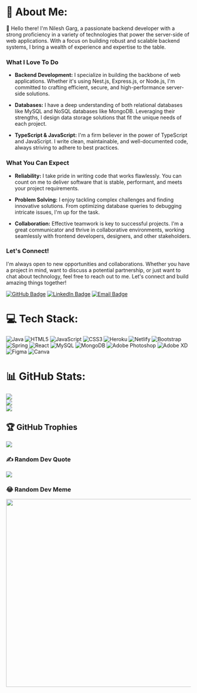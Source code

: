 # 💫 About Me:

👋 Hello there! I'm Nilesh Garg, a passionate backend developer with a strong proficiency in a variety of technologies that power the server-side of web applications. With a focus on building robust and scalable backend systems, I bring a wealth of experience and expertise to the table.

### What I Love To Do

- **Backend Development:** I specialize in building the backbone of web applications. Whether it's using Nest.js, Express.js, or Node.js, I'm committed to crafting efficient, secure, and high-performance server-side solutions.

- **Databases:** I have a deep understanding of both relational databases like MySQL and NoSQL databases like MongoDB. Leveraging their strengths, I design data storage solutions that fit the unique needs of each project.

- **TypeScript & JavaScript:** I'm a firm believer in the power of TypeScript and JavaScript. I write clean, maintainable, and well-documented code, always striving to adhere to best practices.

### What You Can Expect

- **Reliability:** I take pride in writing code that works flawlessly. You can count on me to deliver software that is stable, performant, and meets your project requirements.

- **Problem Solving:** I enjoy tackling complex challenges and finding innovative solutions. From optimizing database queries to debugging intricate issues, I'm up for the task.

- **Collaboration:** Effective teamwork is key to successful projects. I'm a great communicator and thrive in collaborative environments, working seamlessly with frontend developers, designers, and other stakeholders.

### Let's Connect!

I'm always open to new opportunities and collaborations. Whether you have a project in mind, want to discuss a potential partnership, or just want to chat about technology, feel free to reach out to me. Let's connect and build amazing things together!

[![GitHub Badge](https://img.shields.io/badge/GitHub-nileshgarg0023-181717?style=for-the-badge&logo=github)](https://github.com/nileshgarg0023)
[![LinkedIn Badge](https://img.shields.io/badge/LinkedIn-nilesh-garg-b645a7189-0077B5?style=for-the-badge&logo=linkedin)](https://linkedin.com/in/nilesh-garg-b645a7189)
[![Email Badge](https://img.shields.io/badge/Email-nileshgarg0023@gmail.com-D14836?style=for-the-badge&logo=gmail&logoColor=white)](mailto:nileshgarg0023@gmail.com)



# 💻 Tech Stack:
![Java](https://img.shields.io/badge/java-%23ED8B00.svg?style=for-the-badge&logo=java&logoColor=white) ![HTML5](https://img.shields.io/badge/html5-%23E34F26.svg?style=for-the-badge&logo=html5&logoColor=white) ![JavaScript](https://img.shields.io/badge/javascript-%23323330.svg?style=for-the-badge&logo=javascript&logoColor=%23F7DF1E) ![CSS3](https://img.shields.io/badge/css3-%231572B6.svg?style=for-the-badge&logo=css3&logoColor=white) ![Heroku](https://img.shields.io/badge/heroku-%23430098.svg?style=for-the-badge&logo=heroku&logoColor=white) ![Netlify](https://img.shields.io/badge/netlify-%23000000.svg?style=for-the-badge&logo=netlify&logoColor=#00C7B7) ![Bootstrap](https://img.shields.io/badge/bootstrap-%23563D7C.svg?style=for-the-badge&logo=bootstrap&logoColor=white) ![Spring](https://img.shields.io/badge/spring-%236DB33F.svg?style=for-the-badge&logo=spring&logoColor=white) ![React](https://img.shields.io/badge/react-%2320232a.svg?style=for-the-badge&logo=react&logoColor=%2361DAFB) ![MySQL](https://img.shields.io/badge/mysql-%2300f.svg?style=for-the-badge&logo=mysql&logoColor=white) ![MongoDB](https://img.shields.io/badge/MongoDB-%234ea94b.svg?style=for-the-badge&logo=mongodb&logoColor=white) ![Adobe Photoshop](https://img.shields.io/badge/adobephotoshop-%2331A8FF.svg?style=for-the-badge&logo=adobephotoshop&logoColor=white) ![Adobe XD](https://img.shields.io/badge/Adobe%20XD-470137?style=for-the-badge&logo=Adobe%20XD&logoColor=#FF61F6) 	![Figma](https://img.shields.io/badge/figma-%23F24E1E.svg?style=for-the-badge&logo=figma&logoColor=white) ![Canva](https://img.shields.io/badge/Canva-%2300C4CC.svg?style=for-the-badge&logo=Canva&logoColor=white)
# 📊 GitHub Stats:
![](https://github-readme-stats.vercel.app/api?username=nileshgarg0023&theme=dark&hide_border=false&include_all_commits=true&count_private=false)<br/>
![](https://github-readme-streak-stats.herokuapp.com/?user=nileshgarg0023&theme=dark&hide_border=false)<br/>
![](https://github-readme-stats.vercel.app/api/top-langs/?username=nileshgarg0023&theme=dark&hide_border=false&include_all_commits=false&count_private=false&layout=compact)

## 🏆 GitHub Trophies
![](https://github-profile-trophy.vercel.app/?username=nileshgarg0023&theme=radical&no-frame=false&no-bg=true&margin-w=4)

### ✍️ Random Dev Quote
![](https://quotes-github-readme.vercel.app/api?type=horizontal&theme=radical)

### 😂 Random Dev Meme
<img src="https://random-memer.herokuapp.com/" width="512px"/>
